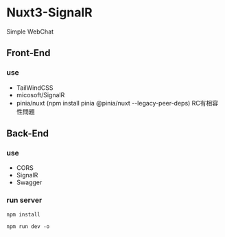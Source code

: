 # Nuxt3-SignalR

Simple WebChat 

## Front-End
### use
- TailWindCSS
- micosoft/SignalR
- pinia/nuxt (npm install pinia @pinia/nuxt --legacy-peer-deps) RC有相容性問題

## Back-End
### use
- CORS
- SignalR
- Swagger

### run server

```
npm install
```

```
npm run dev -o
```

